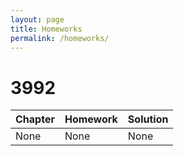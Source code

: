 ```yaml
---
layout: page
title: Homeworks
permalink: /homeworks/
---
```


# 3992

| Chapter            | Homework | Solution |
|:-------------------|:---------|:---------|
| None | None | None |